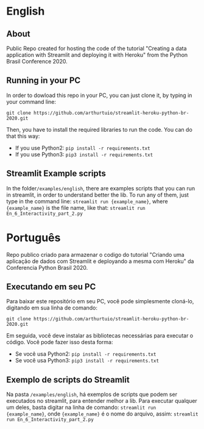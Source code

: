 # English

## About
Public Repo created for hosting the code of the tutorial "Creating a data application with Streamlit and deploying it with Heroku" from the Python Brasil Conference 2020.

## Running in your PC
In order to dowload this repo in your PC, you can just clone it, by typing in your command line:

`git clone https://github.com/arthurtuio/streamlit-heroku-python-br-2020.git`

Then, you have to install the required libraries to run the code. You can do that this way:
- If you use Python2: `pip install -r requirements.txt`
- If you use Python3: `pip3 install -r requirements.txt`

## Streamlit Example scripts
In the folder`/examples/english`, there are examples scripts that you can run in streamlit, in order to understand better the lib.
To run any of them, just type in the command line: `streamlit run {example_name}`, where `{example_name}` is the file name, like that:
`streamlit run En_6_Interactivity_part_2.py`

# Português
Repo publico criado para armazenar o codigo do tutorial "Criando uma aplicação de dados com Streamlit e deployando a mesma com Heroku" da Conferencia Python Brasil 2020.

## Executando em seu PC
Para baixar este repositório em seu PC, você pode simplesmente cloná-lo, digitando em sua linha de comando:

`git clone https://github.com/arthurtuio/streamlit-heroku-python-br-2020.git`

Em seguida, você deve instalar as bibliotecas necessárias para executar o código. Você pode fazer isso desta forma:
- Se você usa Python2: `pip install -r requirements.txt`
- Se você usa Python3: `pip3 install -r requirements.txt`

## Exemplo de scripts do Streamlit
Na pasta `/examples/english`, há exemplos de scripts que podem ser executados no streamlit, para entender melhor a lib.
Para executar qualquer um deles, basta digitar na linha de comando: `streamlit run {example_name}`, onde `{example_name}` é o nome do arquivo, assim:
`streamlit run En_6_Interactivity_part_2.py`
